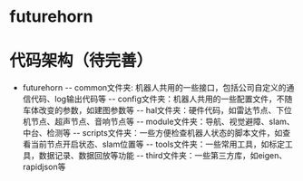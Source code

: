 # futurehorn

# 代码架构（待完善）
- futurehorn
-- common文件夹: 机器人共用的一些接口，包括公司自定义的通信代码、log输出代码等
-- config文件夹：机器人共用的一些配置文件，不随车体改变的参数，如建图参数等
-- hal文件夹：硬件代码，如雷达节点、下位机节点、超声节点、音响节点等
-- module文件夹：导航、视觉避障、slam、中台、检测等
-- scripts文件夹：一些方便检查机器人状态的脚本文件，如查看当前节点开启状态、slam位置等
-- tools文件夹：一些常用工具，如标定工具，数据记录、数据回放等功能
-- third文件夹：一些第三方库，如eigen、rapidjson等

